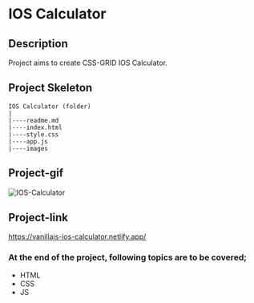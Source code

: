 # IOS Calculator
## Description
Project aims to create CSS-GRID IOS Calculator.
## Project Skeleton
```
IOS Calculator (folder)
|
|----readme.md
|----index.html  
|----style.css 
|----app.js		
|----images 
```
## Project-gif
![IOS-Calculator](https://user-images.githubusercontent.com/102467587/218919393-a57f0668-ba05-4e3f-83d3-53a9dfdd9fdf.gif)
## Project-link
https://vanillajs-ios-calculator.netlify.app/
### At the end of the project, following topics are to be covered;
- HTML 
- CSS
- JS
